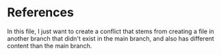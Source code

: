 
# References

In this file, I just want to create a conflict that stems from creating a file in another branch that didn't exist in the main branch, and also has different content than the main branch.
